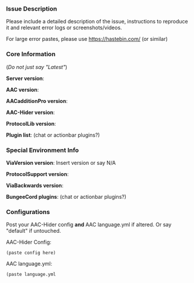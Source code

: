 ### Issue Description
Please include a detailed description of the issue, instructions to reproduce it and relevant error logs or screenshots/videos.

For large error pastes, please use https://hastebin.com/ (or similar)

### Core Information
(_Do not just say "Latest"_)

**Server version**: 

**AAC version**: 

**AACadditionPro version**: 

**AAC-Hider version**: 

**ProtocolLib version**: 

**Plugin list**: (chat or actionbar plugins?)

### Special Environment Info
**ViaVersion version**: Insert version or say N/A

**ProtocolSupport version**: 

**ViaBackwards version**: 

**BungeeCord plugins**: (chat or actionbar plugins?)

### Configurations
Post your AAC-Hider config **and** AAC language.yml if altered. Or say "default" if untouched.

AAC-Hider Config: 
```
(paste config here)
```
AAC language.yml: 
```
(paste language.yml
```
